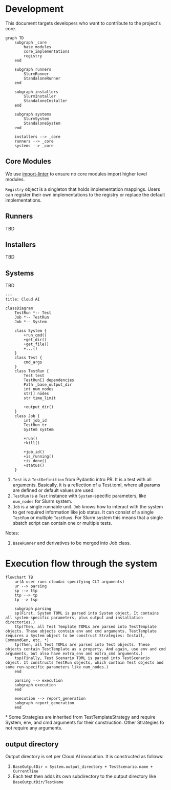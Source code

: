 # Development
This document targets developers who want to contribute to the project's core.


```mermaid
graph TD
    subgraph _core
        base_modules
        core_implementations
        registry
    end

    subgraph runners
        SlurmRunner
        StandaloneRunner
    end

    subgraph installers
        SlurmInstaller
        StandaloneInstaller
    end

    subgraph systems
        SlurmSystem
        StandaloneSystem
    end

    installers --> _core
    runners --> _core
    systems --> _core
```

## Core Modules
We use [import-linter](https://github.com/seddonym/import-linter) to ensure no core modules import higher level modules.

`Registry` object is a singleton that holds implementation mappings. Users can register their own implementations to the registry or replace the default implementations.

## Runners
TBD

## Installers
TBD

## Systems
TBD



```mermaid
---
title: Cloud AI
---
classDiagram
    TestRun *-- Test
    Job *-- TestRun
    Job *-- System

    class System {
        +run_cmd()
        +get_dir()
        +get_file()
        +...()
    }
    class Test {
        cmd_args
    }
    class TestRun {
        Test test
        TestRun[] dependencies
        Path _base_output_dir
        int num_nodes
        str[] nodes
        str time_limit

        +output_dir()
    }
    class Job {
        int job_id
        TestRun tr
        System system

        +run()
        +kill()

        +job_id()
        +is_running()
        +is_done()
        +status()
    }
```
1. `Test` is a `TestDefinition` from Pydantic intro PR. It is a test with all arguments. Basically, it is a reflection of a Test.toml, where all params are defined or default values are used.
1. `TestRun` is a `Test` instance with `System`-specific parameters, like `num_nodes` for Slurm system.
1. `Job` is a single runnable unit. `Job` knows how to interact with the system to get required information like job status. It can consist of a single `TestRun` or multiple `TestRun`s. For Slurm system this means that a single sbatch script can contain one or multiple tests.

Notes:
1. `BaseRunner` and derivatives to be merged into Job class.

# Execution flow through the system
```mermaid
flowchart TB
    ur(A user runs cloudai specifying CLI arguments)
    ur --> parsing
    sp --> ttp
    ttp --> tp
    tp --> tsp

    subgraph parsing
    sp(First, System TOML is parsed into System object. It contains all system-specific parameters, plus output and installation directories.)
    ttp(Then, all Test Template TOMLs are parsed into TestTemplate objects. These objects contain env and cmd arguments. TestTemplate requires a System object to be construct Strategies: Install, CommandGen, etc. *)
    tp(Then, all Test TOMLs are parsed into Test objects. These objects contain TestTemplate as a property. And again, use env and cmd arguments, but also have extra_env and extra_cmd arguments.)
    tsp(Finally, Test Scenario TOML is parsed into TestScenario object. It constructs TestRun objects, which contain Test objects and some run-specific parameters like num_nodes.)
    end

    parsing --> execution    
    subgraph execution
    end

    execution --> report_generation
    subgraph report_generation
    end
```
\* Some Strategies are inherited from TestTemplateStrategy and require System, env, and cmd arguments for their construction. Other Strategies fo not require any arguments.

## output directory
Output directory is set per Cloud AI invocation. It is constructed as follows:
1. `BaseOutputDir = System.output_directory + TestScenario.name + CurrentTime`
1. Each test then adds its own subdirectory to the output directory like `BaseOutputDir/TestName`

